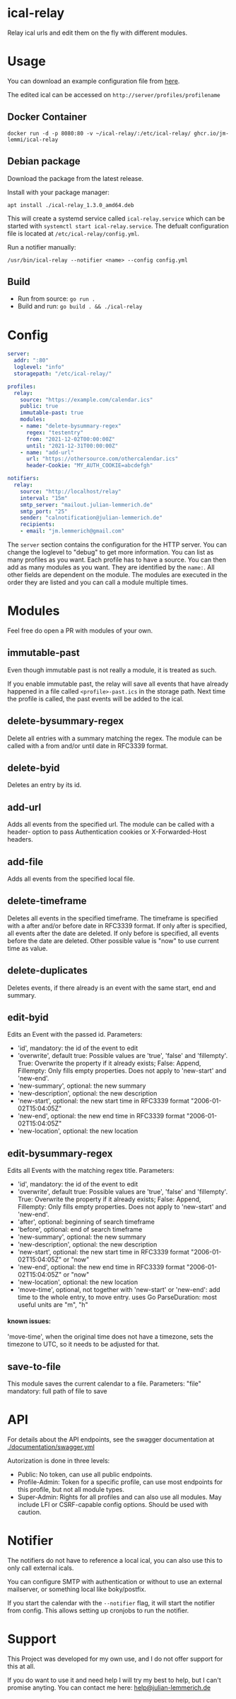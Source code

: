 ical-relay
==========
Relay ical urls and edit them on the fly with different modules.

# Usage

You can download an example configuration file from [here](https://raw.githubusercontent.com/JM-Lemmi/ical-relay/master/config.yml.example).

The edited ical can be accessed on `http://server/profiles/profilename`

## Docker Container

```
docker run -d -p 8080:80 -v ~/ical-relay/:/etc/ical-relay/ ghcr.io/jm-lemmi/ical-relay
```

## Debian package

Download the package from the latest release.

Install with your package manager:

```
apt install ./ical-relay_1.3.0_amd64.deb
```

This will create a systemd service called `ical-relay.service` which can be started with `systemctl start ical-relay.service`. The defualt configuration file is located at `/etc/ical-relay/config.yml`.

Run a notifier manually:

```
/usr/bin/ical-relay --notifier <name> --config config.yml
```

## Build

* Run from source: `go run .`
* Build and run: `go build . && ./ical-relay`

# Config

```yaml
server:
  addr: ":80"
  loglevel: "info"
  storagepath: "/etc/ical-relay/"

profiles:
  relay:
    source: "https://example.com/calendar.ics"
    public: true
    immutable-past: true
    modules:
    - name: "delete-bysummary-regex"
      regex: "testentry"
      from: "2021-12-02T00:00:00Z"
      until: "2021-12-31T00:00:00Z"
    - name: "add-url"
      url: "https://othersource.com/othercalendar.ics"
      header-Cookie: "MY_AUTH_COOKIE=abcdefgh"

notifiers:
  relay:
    source: "http://localhost/relay"
    interval: "15m"
    smtp_server: "mailout.julian-lemmerich.de"
    smtp_port: "25"
    sender: "calnotification@julian-lemmerich.de"
    recipients:
    - email: "jm.lemmerich@gmail.com"
```

The `server` section contains the configuration for the HTTP server. You can change the loglevel to "debug" to get more information.
You can list as many profiles as you want. Each profile has to have a source.
You can then add as many modules as you want. They are identified by the `name:`. All other fields are dependent on the module.
The modules are executed in the order they are listed and you can call a module multiple times.

# Modules

Feel free do open a PR with modules of your own.

## immutable-past

Even though immutable past is not really a module, it is treated as such.

If you enable immutable past, the relay will save all events that have already happened in a file called `<profile>-past.ics` in the storage path. Next time the profile is called, the past events will be added to the ical.

## delete-bysummary-regex

Delete all entries with a summary matching the regex.
The module can be called with a from and/or until date in RFC3339 format.

## delete-byid

Deletes an entry by its id.

## add-url

Adds all events from the specified url.
The module can be called with a header-<headername> option to pass Authentication cookies or X-Forwarded-Host headers.

## add-file

Adds all events from the specified local file.

## delete-timeframe

Deletes all events in the specified timeframe. The timeframe is specified with a after and/or before date in RFC3339 format.
If only after is specified, all events after the date are deleted.
If only before is specified, all events before the date are deleted.
Other possible value is "now" to use current time as value.

## delete-duplicates

Deletes events, if there already is an event with the same start, end and summary.

## edit-byid

Edits an Event with the passed id.
Parameters:
- 'id', mandatory: the id of the event to edit
- 'overwrite', default true: Possible values are 'true', 'false' and 'fillempty'. True: Overwrite the property if it already exists; False: Append, Fillempty: Only fills empty properties.  Does not apply to 'new-start' and 'new-end'.
- 'new-summary', optional: the new summary
- 'new-description', optional: the new description
- 'new-start', optional: the new start time in RFC3339 format "2006-01-02T15:04:05Z"
- 'new-end', optional: the new end time in RFC3339 format "2006-01-02T15:04:05Z"
- 'new-location', optional: the new location

## edit-bysummary-regex

Edits all Events with the matching regex title.
Parameters:
- 'id', mandatory: the id of the event to edit
- 'overwrite', default true: Possible values are 'true', 'false' and 'fillempty'. True: Overwrite the property if it already exists; False: Append, Fillempty: Only fills empty properties.  Does not apply to 'new-start' and 'new-end'.
- 'after', optional: beginning of search timeframe
- 'before', optional: end of search timeframe
- 'new-summary', optional: the new summary
- 'new-description', optional: the new description
- 'new-start', optional: the new start time in RFC3339 format "2006-01-02T15:04:05Z" or "now"
- 'new-end', optional: the new end time in RFC3339 format "2006-01-02T15:04:05Z" or "now"
- 'new-location', optional: the new location
- 'move-time', optional, not together with 'new-start' or 'new-end': add time to the whole entry, to move entry. uses Go ParseDuration: most useful units are "m", "h"

#### known issues:

'move-time', when the original time does not have a timezone, sets the timezone to UTC, so it needs to be adjusted for that.

## save-to-file

This module saves the current calendar to a file.
Parameters: "file" mandatory: full path of file to save

# API

For details about the API endpoints, see the swagger documentation at [./documentation/swagger.yml](./documentation/swagger.yml)

Autorization is done in three levels:

- Public: No token, can use all public endpoints.
- Profile-Admin: Token for a specific profile, can use most endpoints for this profile, but not all module types.
- Super-Admin: Rights for all profiles and can also use all modules. May include LFI or CSRF-capable config options. Should be used with caution.

# Notifier

The notifiers do not have to reference a local ical, you can also use this to only call external icals.

You can configure SMTP with authentication or without to use an external mailserver, or something local like boky/postfix.

If you start the calendar with the `--notifier` flag, it will start the notifier from config. This allows setting up cronjobs to run the notifier.

# Support

This Project was developed for my own use, and I do not offer support for this at all.

If you do want to use it and need help I will try my best to help, but I can't promise anyting. You can contact me here: help@julian-lemmerich.de
